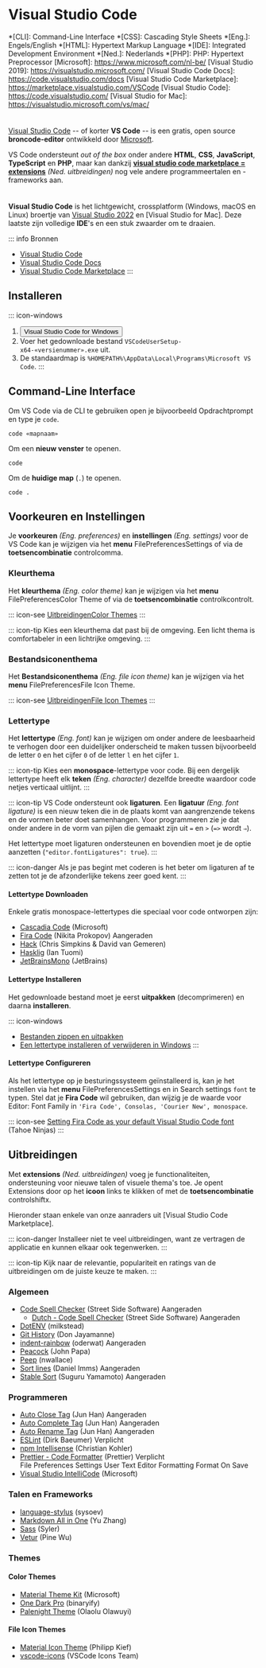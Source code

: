 # Visual Studio Code

*[CLI]: Command-Line Interface
*[CSS]: Cascading Style Sheets
*[Eng.]: Engels/English
*[HTML]: Hypertext Markup Language
*[IDE]: Integrated Development Environment
*[Ned.]: Nederlands
*[PHP]: PHP: Hypertext Preprocessor
[Microsoft]: https://www.microsoft.com/nl-be/
[Visual Studio 2019]: https://visualstudio.microsoft.com/
[Visual Studio Code Docs]: https://code.visualstudio.com/docs
[Visual Studio Code Marketplace]: https://marketplace.visualstudio.com/VSCode
[Visual Studio Code]: https://code.visualstudio.com/
[Visual Studio for Mac]: https://visualstudio.microsoft.com/vs/mac/

<div class="tip custom-block" style="padding-top: 8px">

[Visual Studio Code](https://code.visualstudio.com/) -- of korter **VS Code** -- is een gratis, open source **broncode-editor** ontwikkeld door [Microsoft](https://www.microsoft.com/nl-be/).

</div>

VS Code ondersteunt *out of the box* onder andere **HTML**, **CSS**, **JavaScript**, **TypeScript** en **PHP**, maar kan dankzij **[visual studio code marketplace = extensions](https://marketplace.visualstudio.com/VSCode)** *(Ned. uitbreidingen)* nog vele andere programmeertalen en -frameworks aan.

<div class="tip custom-block" style="padding-top: 8px">

**Visual Studio Code** is het lichtgewicht, crossplatform (Windows, macOS en Linux) broertje van [Visual Studio 2022](https://visualstudio.microsoft.com/) en [Visual Studio for Mac]. Deze laatste zijn volledige **IDE**'s en een stuk zwaarder om te draaien.

</div>

::: info Bronnen
- [Visual Studio Code](https://code.visualstudio.com/)
- [Visual Studio Code Docs](https://code.visualstudio.com/docs)
- [Visual Studio Code Marketplace](https://marketplace.visualstudio.com/VSCode)
:::

## Installeren

::: icon-windows
1. <Button external href="https://code.visualstudio.com/docs/?dv=win64user" icon="download">Visual Studio Code for Windows</Button>
2. Voer het gedownloade bestand `VSCodeUserSetup-x64-«versienummer».exe` uit.
3. De standaardmap is `%HOMEPATH%\AppData\Local\Programs\Microsoft VS Code`.
:::

## Command-Line Interface

Om VS Code via de CLI te gebruiken open je bijvoorbeeld <MenuSequence><MenuAction>Opdrachtprompt</MenuAction></MenuSequence> en type je `code`.

    code «mapnaam»

Om een **nieuw venster** te openen.

    code

Om de **huidige map** (`.`) te openen.

    code .

## Voorkeuren en Instellingen

Je **voorkeuren** *(Eng. preferences)* en **instellingen** *(Eng. settings)* voor de VS Code kan je wijzigen via het **menu** <MenuSequence><MenuAction>File</MenuAction><Char name="next" /><MenuAction>Preferences</MenuAction><Char name="next" /><MenuAction>Settings</MenuAction></MenuSequence> of via de **toetsencombinatie** <KeyCombo><Key>control</Key><Char name="and" /><Key>comma</Key></KeyCombo>.

### Kleurthema

Het **kleurthema** *(Eng. color theme)* kan je wijzigen via het **menu** <MenuSequence><MenuAction>File</MenuAction><Char name="next" /><MenuAction>Preferences</MenuAction><Char name="next" /><MenuAction>Color Theme</MenuAction></MenuSequence> of via de **toetsencombinatie** <KeyCombo><Key>control</Key><Char name="and" /><Key>k</Key><Char name="next" /><Key>control</Key><Char name="and" /><Key>t</Key></KeyCombo>.

::: icon-see
[Uitbreidingen](#uitbreidingen)<Char name="next" />[Color Themes](#color-themes)
:::

::: icon-tip
Kies een kleurthema dat past bij de omgeving. Een licht thema is comfortabeler in een lichtrijke omgeving.
:::

### Bestandsiconenthema

Het **Bestandsiconenthema** *(Eng. file icon theme)* kan je wijzigen via het **menu** <MenuSequence><MenuAction>File</MenuAction><Char name="next" /><MenuAction>Preferences</MenuAction><Char name="next" /><MenuAction>File Icon Theme</MenuAction></MenuSequence>.

::: icon-see
[Uitbreidingen](#uitbreidingen)<Char name="next" />[File Icon Themes](#file-icon-themes)
:::

### Lettertype

Het **lettertype** *(Eng. font)* kan je wijzigen om onder andere de leesbaarheid te verhogen door een duidelijker onderscheid te maken tussen bijvoorbeeld de letter `O` en het cijfer `0` of de letter `l` en het cijfer `1`.

::: icon-tip
Kies een **monospace**-lettertype voor code. Bij een dergelijk lettertype heeft elk **teken** *(Eng. character)* dezelfde breedte waardoor code netjes verticaal uitlijnt.
:::

::: icon-tip
VS Code ondersteunt ook **ligaturen**. Een **ligatuur** *(Eng. font ligature)* is een nieuw teken die in de plaats komt van aangrenzende tekens en de vormen beter doet samenhangen. Voor programmeren zie je dat onder andere in de vorm van pijlen die gemaakt zijn uit `=` en `>` (`=>` wordt `⇒`).

Het lettertype moet ligaturen ondersteunen en bovendien moet je de optie aanzetten (`"editor.fontLigatures": true`).
:::

::: icon-danger
Als je pas begint met coderen is het beter om ligaturen af te zetten tot je de afzonderlijke tekens zeer goed kent.
:::

#### Lettertype Downloaden

Enkele gratis monospace-lettertypes die speciaal voor code ontworpen zijn:

- [Cascadia Code](https://github.com/microsoft/cascadia-code) (Microsoft)
- [Fira Code](https://github.com/tonsky/FiraCode) (Nikita Prokopov) <Badge type="orange">Aangeraden</Badge>
- [Hack](https://sourcefoundry.org/hack/) (Chris Simpkins & David van Gemeren)
- [Hasklig](https://github.com/i-tu/Hasklig) (Ian Tuomi)
- [JetBrainsMono](https://www.jetbrains.com/lp/mono/) (JetBrains)

#### Lettertype Installeren

Het gedownloade bestand moet je eerst **uitpakken** (decomprimeren) en daarna **installeren**.

::: icon-windows

- [Bestanden zippen en uitpakken](https://support.microsoft.com/nl-be/help/14200/windows-compress-uncompress-zip-files)
- [Een lettertype installeren of verwijderen in Windows](https://support.microsoft.com/nl-be/help/314960/how-to-install-or-remove-a-font-in-windows)
  :::

#### Lettertype Configureren

Als het lettertype op je besturingssysteem geïnstalleerd is, kan je het instellen via het **menu** <MenuSequence><MenuAction>File</MenuAction><Char name="next" /><MenuAction>Preferences</MenuAction><Char name="next" /><MenuAction>Settings</MenuAction></MenuSequence> en in <MenuSequence><MenuAction>Search settings</MenuAction></MenuSequence> `font` te typen. Stel dat je **Fira Code** wil gebruiken, dan wijzig je de waarde voor <MenuSequence><MenuAction>Editor: Font Family</MenuAction></MenuSequence> in `'Fira Code', Consolas, 'Courier New', monospace`.

::: icon-see
[Setting Fira Code as your default Visual Studio Code font](https://tahoeninjas.blog/2019/03/16/setting-fira-code-as-your-default-visual-studio-code-font/) (Tahoe Ninjas)
:::

## Uitbreidingen

Met **extensions** *(Ned. uitbreidingen)* voeg je functionaliteiten, ondersteuning voor nieuwe talen of visuele thema's toe. Je opent <MenuSequence><MenuAction>Extensions</MenuAction></MenuSequence> door op het **icoon** links te klikken of met de **toetsencombinatie** <KeyCombo><Key>control</Key><Char name="and" /><Key>shift</Key><Char name="and" /><Key>x</Key></KeyCombo>.

Hieronder staan enkele van onze aanraders uit [Visual Studio Code Marketplace].

::: icon-danger
Installeer niet te veel uitbreidingen, want ze vertragen de applicatie en kunnen elkaar ook tegenwerken.
:::

::: icon-tip
Kijk naar de relevantie, populariteit en ratings van de uitbreidingen om de juiste keuze te maken.
:::

### Algemeen

- [Code Spell Checker](https://marketplace.visualstudio.com/items?itemName=streetsidesoftware.code-spell-checker) (Street Side Software) <Badge type="orange">Aangeraden</Badge>
  - [Dutch - Code Spell Checker](https://marketplace.visualstudio.com/items?itemName=streetsidesoftware.code-spell-checker-dutch) (Street Side Software) <Badge type="orange">Aangeraden</Badge>
- [DotENV](https://marketplace.visualstudio.com/items?itemName=mikestead.dotenv) (milkstead)
- [Git History](https://marketplace.visualstudio.com/items?itemName=donjayamanne.githistory) (Don Jayamanne)
- [indent-rainbow](https://marketplace.visualstudio.com/items?itemName=oderwat.indent-rainbow) (oderwat) <Badge type="orange">Aangeraden</Badge>
- [Peacock](https://marketplace.visualstudio.com/items?itemName=johnpapa.vscode-peacock) (John Papa)
- [Peep](https://marketplace.visualstudio.com/items?itemName=nwallace.peep) (nwallace)
- [Sort lines](https://marketplace.visualstudio.com/items?itemName=Tyriar.sort-lines) (Daniel Imms) <Badge type="orange">Aangeraden</Badge>
- [Stable Sort](https://marketplace.visualstudio.com/items?itemName=sgryjp.vscode-stable-sort) (Suguru Yamamoto) <Badge type="orange">Aangeraden</Badge>

### Programmeren

- [Auto Close Tag](https://marketplace.visualstudio.com/items?itemName=formulahendry.auto-close-tag) (Jun Han) <Badge type="orange">Aangeraden</Badge>
- [Auto Complete Tag](https://marketplace.visualstudio.com/items?itemName=formulahendry.auto-complete-tag) (Jun Han) <Badge type="orange">Aangeraden</Badge>
- [Auto Rename Tag](https://marketplace.visualstudio.com/items?itemName=formulahendry.auto-rename-tag) (Jun Han) <Badge type="orange">Aangeraden</Badge>
- [ESLint](https://marketplace.visualstudio.com/items?itemName=dbaeumer.vscode-eslint) (Dirk Baeumer) <Badge type="red">Verplicht</Badge>
- [npm Intellisense](https://marketplace.visualstudio.com/items?itemName=christian-kohler.npm-intellisense) (Christian Kohler)
- [Prettier - Code Formatter](https://marketplace.visualstudio.com/items?itemName=esbenp.prettier-vscode) (Prettier) <Badge type="red">Verplicht</Badge>  
  <MenuSequence>
  <MenuAction>File</MenuAction>
  <Char name="next" />
  <MenuAction>Preferences</MenuAction>
  <Char name="next" />
  <MenuAction>Settings</MenuAction>
  <Char name="next" />
  <MenuAction>User</MenuAction>
  <Char name="next" />
  <MenuAction>Text Editor</MenuAction>
  <Char name="next" />
  <MenuAction>Formatting</MenuAction>
  <Char name="next" />
  <MenuAction>Format On Save</MenuAction>
  </MenuSequence>
- [Visual Studio IntelliCode](https://marketplace.visualstudio.com/items?itemName=VisualStudioExptTeam.vscodeintellicode) (Microsoft)

### Talen en Frameworks

- [language-stylus](https://marketplace.visualstudio.com/items?itemName=sysoev.language-stylus) (sysoev)
- [Markdown All in One](https://marketplace.visualstudio.com/items?itemName=yzhang.markdown-all-in-one) (Yu Zhang)
- [Sass](https://marketplace.visualstudio.com/search?term=sass&target=VSCode&category=All%20categories&sortBy=Relevance) (Syler)
- [Vetur](https://marketplace.visualstudio.com/items?itemName=octref.vetur) (Pine Wu)

### Themes

#### Color Themes

- [Material Theme Kit](https://marketplace.visualstudio.com/items?itemName=ms-vscode.Theme-MaterialKit) (Microsoft)
- [One Dark Pro](https://marketplace.visualstudio.com/items?itemName=zhuangtongfa.Material-theme) (binaryify)
- [Palenight Theme](https://marketplace.visualstudio.com/items?itemName=whizkydee.material-palenight-theme) (Olaolu Olawuyi)

#### File Icon Themes

- [Material Icon Theme](https://marketplace.visualstudio.com/items?itemName=PKief.material-icon-theme) (Philipp Kief)
- [vscode-icons](https://marketplace.visualstudio.com/items?itemName=vscode-icons-team.vscode-icons) (VSCode Icons Team)
```
